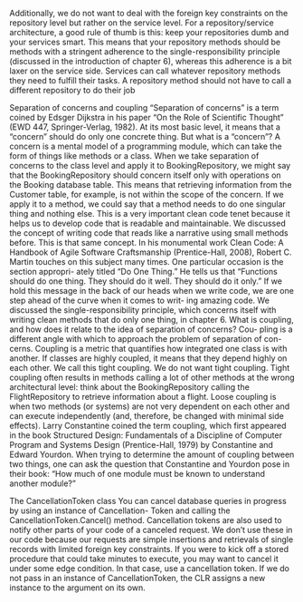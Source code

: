Additionally, we do
not want to deal with the foreign key constraints on the repository level but rather on
the service level. For a repository/service architecture, a good rule of thumb is this:
keep your repositories dumb and your services smart. This means that your repository
methods should be methods with a stringent adherence to the single-responsibility
principle (discussed in the introduction of chapter 6), whereas this adherence is a bit
laxer on the service side.
Services can call whatever repository methods they need to fulfill their tasks. A
repository method should not have to call a different repository to do their job



Separation of concerns and coupling
“Separation of concerns” is a term coined by Edsger Dijkstra in his paper “On the
Role of Scientific Thought” (EWD 447, Springer-Verlag, 1982). At its most basic level,
it means that a “concern” should do only one concrete thing. But what is a “concern”?
A concern is a mental model of a programming module, which can take the form of
things like methods or a class. When we take separation of concerns to the class
level and apply it to BookingRepository, we might say that the BookingRepository
should concern itself only with operations on the Booking database table. This means
that retrieving information from the Customer table, for example, is not within the
scope of the concern. If we apply it to a method, we could say that a method needs
to do one singular thing and nothing else. This is a very important clean code tenet
because it helps us to develop code that is readable and maintainable.
We discussed the concept of writing code that reads like a narrative using small
methods before. This is that same concept. In his monumental work Clean Code: A
Handbook of Agile Software Craftsmanship (Prentice-Hall, 2008), Robert C. Martin
touches on this subject many times. One particular occasion is the section appropri-
ately titled “Do One Thing.” He tells us that “Functions should do one thing. They
should do it well. They should do it only.” If we hold this message in the back of our
heads when we write code, we are one step ahead of the curve when it comes to writ-
ing amazing code. We discussed the single-responsibility principle, which concerns
itself with writing clean methods that do only one thing, in chapter 6.
What is coupling, and how does it relate to the idea of separation of concerns? Cou-
pling is a different angle with which to approach the problem of separation of con-
cerns. Coupling is a metric that quantifies how integrated one class is with another.
If classes are highly coupled, it means that they depend highly on each other. We
call this tight coupling. We do not want tight coupling. Tight coupling often results in
methods calling a lot of other methods at the wrong architectural level: think about
the BookingRepository calling the FlightRepository to retrieve information about a flight.
Loose coupling is when two methods (or systems) are not very dependent on each
other and can execute independently (and, therefore, be changed with minimal side
effects). Larry Constantine coined the term coupling, which first appeared in the book
Structured Design: Fundamentals of a Discipline of Computer Program and Systems
Design (Prentice-Hall, 1979) by Constantine and Edward Yourdon. When trying to
determine the amount of coupling between two things, one can ask the question that
Constantine and Yourdon pose in their book: “How much of one module must be
known to understand another module?”



The CancellationToken class
You can cancel database queries in progress by using an instance of Cancellation-
Token and calling the CancellationToken.Cancel() method. Cancellation tokens
are also used to notify other parts of your code of a canceled request. We don’t use
these in our code because our requests are simple insertions and retrievals of single
records with limited foreign key constraints.
If you were to kick off a stored procedure that could take minutes to execute, you may
want to cancel it under some edge condition. In that case, use a cancellation token.
If we do not pass in an instance of CancellationToken, the CLR assigns a new
instance to the argument on its own.



